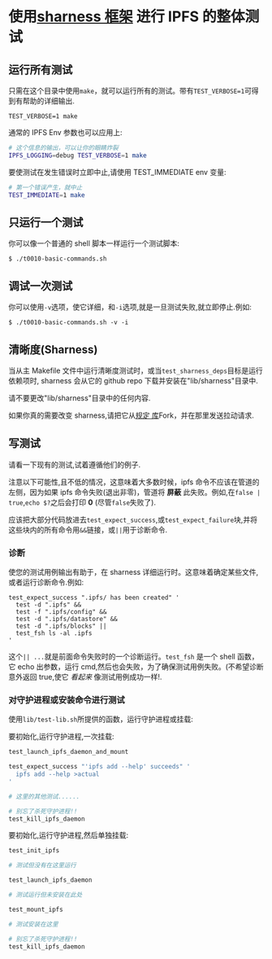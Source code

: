 # 使用[sharness 框架](https://github.com/mlafeldt/sharness/) 进行 IPFS 的整体测试

## 运行所有测试

只需在这个目录中使用`make`，就可以运行所有的测试。带有`TEST_VERBOSE=1`可得到有帮助的详细输出.

```
TEST_VERBOSE=1 make
```

通常的 IPFS Env 参数也可以应用上:

```sh
# 这个信息的输出，可以让你的眼睛炸裂
IPFS_LOGGING=debug TEST_VERBOSE=1 make
```

要使测试在发生错误时立即中止,请使用 TEST_IMMEDIATE env 变量:

```sh
# 第一个错误产生，就中止
TEST_IMMEDIATE=1 make
```

## 只运行一个测试

你可以像一个普通的 shell 脚本一样运行一个测试脚本:

```
$ ./t0010-basic-commands.sh
```

## 调试一次测试

你可以使用`-v`选项，使它详细，和`-i`选项,就是一旦测试失败,就立即停止.例如:

```
$ ./t0010-basic-commands.sh -v -i
```

## 清晰度(Sharness)

当从主 Makefile 文件中运行清晰度测试时，或当`test_sharness_deps`目标是运行依赖项时, sharness 会从它的 github repo 下载并安装在"lib/sharness"目录中.

请不要更改"lib/sharness"目录中的任何内容.

如果你真的需要改变 sharness,请把它从[规定 库](https://github.com/mlafeldt/sharness/)Fork，并在那里发送拉动请求.

## 写测试

请看一下现有的测试,试着遵循他们的例子.

注意以下可能性,且不低的情况，这意味着大多数时候，ipfs 命令不应该在管道的左侧，因为如果 ipfs 命令失败(退出非零)，管道将 **屏蔽** 此失败。例如,在`false | true`,`echo $?`之后会打印 **0** (尽管`false`失败了).

应该把大部分代码放进去`test_expect_success`,或`test_expect_failure`块,并将这些块内的所有命令用`&&`链接，或`||`用于诊断命令.

### 诊断

使您的测试用例输出有助于，在 sharness 详细运行时。这意味着确定某些文件,或者运行诊断命令.例如:

```
test_expect_success ".ipfs/ has been created" '
  test -d ".ipfs" &&
  test -f ".ipfs/config" &&
  test -d ".ipfs/datastore" &&
  test -d ".ipfs/blocks" ||
  test_fsh ls -al .ipfs
'
```

这个`|| ...`就是前面命令失败时的一个诊断运行。`test_fsh` 是一个 shell 函数，它 echo 出参数，运行 cmd,然后也会失败，为了确保测试用例失败。(不希望诊断意外返回 true,使它 _看起来_ 像测试用例成功一样!.

### 对守护进程或安装命令进行测试

使用`lib/test-lib.sh`所提供的函数，运行守护进程或挂载:

要初始化,运行守护进程,一次挂载:

```sh
test_launch_ipfs_daemon_and_mount

test_expect_success "'ipfs add --help' succeeds" '
  ipfs add --help >actual
'

# 这里的其他测试......

# 别忘了杀死守护进程!!
test_kill_ipfs_daemon
```

要初始化,运行守护进程,然后单独挂载:

```sh
test_init_ipfs

# 测试但没有在这里运行

test_launch_ipfs_daemon

# 测试运行但未安装在此处

test_mount_ipfs

# 测试安装在这里

# 别忘了杀死守护进程!!
test_kill_ipfs_daemon
```
